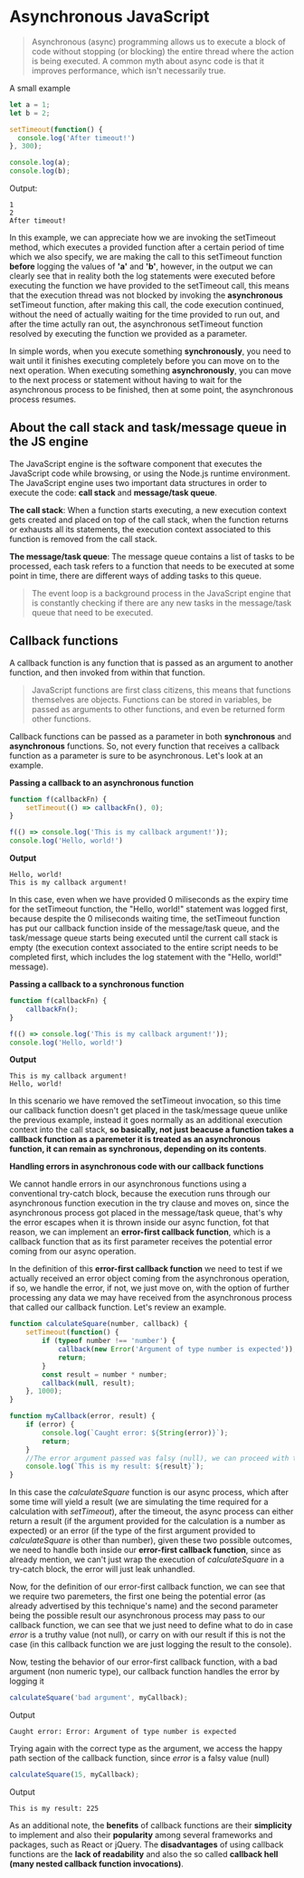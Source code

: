 # Asynchronous JavaScript

> Asynchronous (async) programming allows us to execute a block of code without stopping (or blocking) the entire thread where the action is being executed. A common myth about async code is that it improves performance, which isn't necessarily true.

A small example

```js
let a = 1;
let b = 2;

setTimeout(function() {
  console.log('After timeout!')
}, 300);

console.log(a);
console.log(b);
```

Output:

```console
1
2
After timeout!
```

In this example, we can appreciate how we are invoking the setTimeout method, which executes a provided function after a certain period of time which we also specify, we are making the call to this setTimeout function **before** logging the values of **'a'** and **'b'**, however, in the output we can clearly see that in reality both the log statements were executed before executing the function we have provided to the setTimeout call, this means that the execution thread was not blocked by invoking the **asynchronous** setTimeout function, after making this call, the code execution continued, without the need of actually waiting for the time provided to run out, and after the time actully ran out, the asynchronous setTimeout function resolved by executing the function we provided as a parameter.

In simple words, when you execute something **synchronously**, you need to wait until it finishes executing completely before you can move on to the next operation. When executing something **asynchronously**, you can move to the next process or statement without having to wait for the asynchronous process to be finished, then at some point, the asynchronous process resumes.

<div style="page-break-after: always;"></div>

## About the call stack and task/message queue in the JS engine

The JavaScript engine is the software component that executes the JavaScript code while browsing, or using the Node.js runtime environment. The JavaScript engine uses two important data structures in order to execute the code: **call stack** and **message/task queue**.

**The call stack**: When a function starts executing, a new execution context gets created and placed on top of the call stack, when the function returns or exhausts all its statements, the execution context associated to this function is removed from the call stack.

**The message/task queue**: The message queue contains a list of tasks to be processed, each task refers to a function that needs to be executed at some point in time, there are different ways of adding tasks to this queue.

> The event loop is a background process in the JavaScript engine that is constantly checking if there are any new tasks in the message/task queue that need to be executed.

<div style="page-break-after: always;"></div>

## Callback functions

A callback function is any function that is passed as an argument to another function, and then invoked from within that function.

> JavaScript functions are first class citizens, this means that functions themselves are objects. Functions can be stored in variables, be passed as arguments to other functions, and even be returned form other functions.

Callback functions can be passed as a parameter in both **synchronous** and **asynchronous** functions. So, not every function that receives a callback function as a parameter is sure to be asynchronous. Let's look at an example.

**Passing a callback to an asynchronous function**

```js
function f(callbackFn) {
    setTimeout(() => callbackFn(), 0);
}

f(() => console.log('This is my callback argument!'));
console.log('Hello, world!')
```

**Output**

```console
Hello, world!
This is my callback argument!
```

In this case, even when we have provided 0 miliseconds as the expiry time for the setTimeout function, the "Hello, world!" statement was logged first, because despite the 0 miliseconds waiting time, the setTimeout function has put our callback function inside of the message/task queue, and the task/message queue starts being executed until the current call stack is empty (the execution context associated to the entire script needs to be completed first, which includes the log statement with the "Hello, world!" message).

**Passing a callback to a synchronous function**

```js
function f(callbackFn) {
    callbackFn();
}

f(() => console.log('This is my callback argument!'));
console.log('Hello, world!')
```

<div style="page-break-after: always;"></div>

**Output**

```console
This is my callback argument!
Hello, world!
```

In this scenario we have removed the setTimeout invocation, so this time our callback function doesn't get placed in the task/message queue unlike the previous example, instead it goes normally as an additional execution context into the call stack, **so basically, not just beacuse a function takes a callback function as a paremeter it is treated as an asynchronous function, it can remain as synchronous, depending on its contents**.

**Handling errors in asynchronous code with our callback functions**

We cannot handle errors in our asynchronous functions using a conventional try-catch block, because the execution runs through our asynchronous function execution in the try clause and moves on, since the asynchronous process got placed in the message/task queue, that's why the error escapes when it is thrown inside our async function, fot that reason, we can implement an **error-first callback function**, which is a callback function that as its first parameter receives the potential error coming from our async operation.

In the definition of this **error-first callback function** we need to test if we actually received an error object coming from the asynchronous operation, if so, we handle the error, if not, we just move on, with the option of further processing any data we may have received from the asynchronous process that called our callback function. Let's review an example.

```js
function calculateSquare(number, callback) {
    setTimeout(function() {
        if (typeof number !== 'number') {
            callback(new Error('Argument of type number is expected'));
            return;
        }
        const result = number * number;
        callback(null, result);
    }, 1000);
}

function myCallback(error, result) {
    if (error) {
        console.log(`Caught error: ${String(error)}`);
        return;
    }
    //The error argument passed was falsy (null), we can proceed with the result
    console.log(`This is my result: ${result}`);
}
```

<div style="page-break-after: always;"></div>

In this case the *calculateSquare* function is our async process, which after some time will yield a result (we are simulating the time required for a calculation with *setTimeout*), after the timeout, the async process can either return a result (if the argument provided for the calculation is a number as expected) or an error (if the type of the first argument provided to *calculateSquare* is other than number), given these two possible outcomes, we need to handle both inside our **error-first callback function**, since as already mention, we can't just wrap the execution of *calculateSquare* in a try-catch block, the error will just leak unhandled.

Now, for the definition of our error-first callback function, we can see that we require two paremeters, the first one being the potential error (as already advertised by this technique's name) and the second parameter being the possible result our asynchronous process may pass to our callback function, we can see that we just need to define what to do in case *error* is a truthy value (not null), or carry on with our result if this is not the case (in this callback function we are just logging the result to the console).

Now, testing the behavior of our error-first callback function, with a bad argument (non numeric type), our callback function handles the error by logging it

```js
calculateSquare('bad argument', myCallback);
```

Output

```console
Caught error: Error: Argument of type number is expected
```

Trying again with the correct type as the argument, we access the happy path section of the callback function, since *error* is a falsy value (null)

```js
calculateSquare(15, myCallback);
```

Output

```console
This is my result: 225
```

As an additional note, the **benefits** of callback functions are their **simplicity** to implement and also their **popularity** among several frameworks and packages, such as React or jQuery. The **disadvantages** of using callback functions are the **lack of readability** and also the so called **callback hell (many nested callback function invocations)**.




